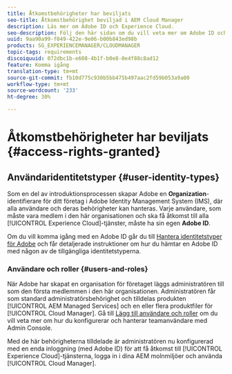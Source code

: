 ```yaml
---
title: Åtkomstbehörigheter har beviljats
seo-title: Åtkomstbehörighet beviljad i AEM Cloud Manager
description: Läs mer om Adobe ID och Experience Cloud.
seo-description: Följ den här sidan om du vill veta mer om Adobe ID och AEM Experience Cloud.
uuid: 9aa90a99-f049-422e-9e06-b00b843ed98b
products: SG_EXPERIENCEMANAGER/CLOUDMANAGER
topic-tags: requirements
discoiquuid: 072dbc1b-e608-4b1f-b0e8-0e4f88c8ad12
feature: Komma igång
translation-type: tm+mt
source-git-commit: fb10d775c930b5bb475b497aac2fd59b053a9a00
workflow-type: tm+mt
source-wordcount: '233'
ht-degree: 30%

---
```



# Åtkomstbehörigheter har beviljats {#access-rights-granted}

## Användaridentitetstyper {#user-identity-types}

Som en del av introduktionsprocessen skapar Adobe en **Organization**-identifierare för ditt företag i Adobe Identity Management System (IMS), där alla användare och deras behörigheter kan hanteras. Varje användare, som måste vara medlem i den här organisationen och ska få åtkomst till alla [!UICONTROL Experience Cloud]-tjänster, måste ha sin egen **Adobe ID**.

Om du vill komma igång med en Adobe ID går du till [Hantera identitetstyper för Adobe](https://helpx.adobe.com/enterprise/using/identity.html) och får detaljerade instruktioner om hur du hämtar en Adobe ID med någon av de tillgängliga identitetstyperna.

### Användare och roller {#users-and-roles}

När Adobe har skapat en organisation för företaget läggs administratören till som den första medlemmen i den här organisationen. Administratören får som standard administratörsbehörighet och tilldelas produkten [!UICONTROL AEM Managed Services] och en eller flera produktfiler för [!UICONTROL Cloud Manager]. Gå till [Lägg till användare och roller](setting-up-users-and-roles.md) om du vill veta mer om hur du konfigurerar och hanterar teamanvändare med Admin Console.

Med de här behörigheterna tilldelade är administratören nu konfigurerad med en enda inloggning (med Adobe ID) för att få åtkomst till [!UICONTROL Experience Cloud]-tjänsterna, logga in i dina AEM molnmiljöer och använda [!UICONTROL Cloud Manager].
